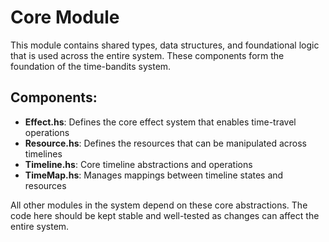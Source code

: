 # Core Module

This module contains shared types, data structures, and foundational logic that is used across the entire system. These components form the foundation of the time-bandits system.

## Components:

- **Effect.hs**: Defines the core effect system that enables time-travel operations
- **Resource.hs**: Defines the resources that can be manipulated across timelines
- **Timeline.hs**: Core timeline abstractions and operations
- **TimeMap.hs**: Manages mappings between timeline states and resources

All other modules in the system depend on these core abstractions. The code here should be kept stable and well-tested as changes can affect the entire system. 
